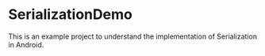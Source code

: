 # SerializationDemo

This is an example project to understand the implementation of Serialization in Android.

